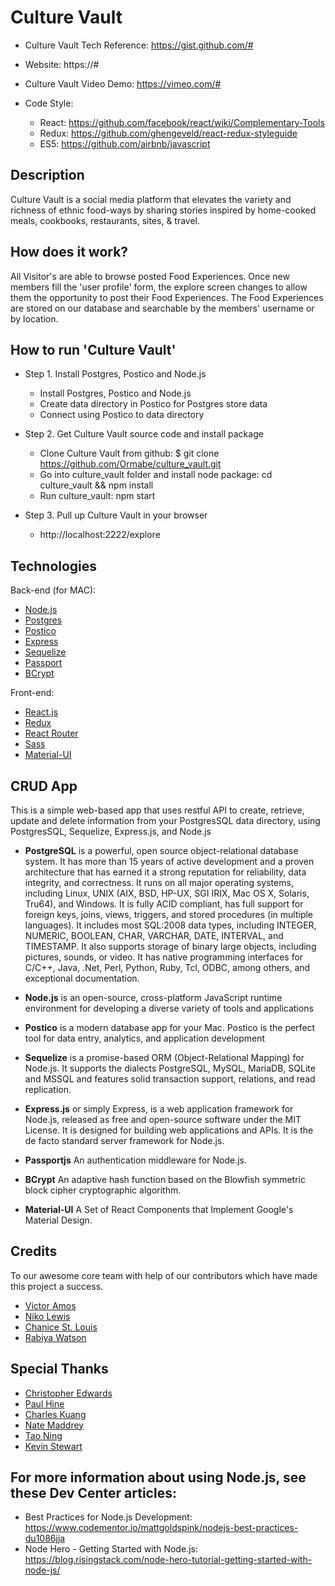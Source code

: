 # Culture Vault

* Culture Vault Tech Reference: https://gist.github.com/#

* Website: https://#

* Culture Vault Video Demo: https://vimeo.com/#

* Code Style:

    - React: https://github.com/facebook/react/wiki/Complementary-Tools
    - Redux: https://github.com/ghengeveld/react-redux-styleguide
    - ES5: https://github.com/airbnb/javascript

## Description

Culture Vault is a social media platform that elevates the variety and richness of ethnic food-ways by sharing stories inspired by home-cooked meals, cookbooks, restaurants, sites, & travel.

## How does it work?

All Visitor's are able to browse posted Food Experiences.
Once new members fill the 'user profile' form, the explore screen changes to allow them the opportunity to post their Food Experiences.
The Food Experiences are stored on our database and searchable by the members' username or by location.

## How to run 'Culture Vault'

* Step 1. Install Postgres, Postico and Node.js

    - Install Postgres, Postico and Node.js
    - Create data directory in Postico for Postgres store data
    - Connect using Postico to data directory

* Step 2. Get Culture Vault source code and install package

    - Clone Culture Vault from github: $ git clone https://github.com/Ormabe/culture_vault.git
    - Go into culture_vault folder and install node package: cd culture_vault && npm install
    - Run culture_vault: npm start

* Step 3. Pull up Culture Vault in your browser

    - http://localhost:2222/explore

## Technologies

Back-end (for MAC):

* [Node.js](https://nodejs.org/en/)
* [Postgres](https://postgresapp.com/)
* [Postico](https://eggerapps.at/postico/)
* [Express](http://expressjs.com/)
* [Sequelize](http://docs.sequelizejs.com/en/v3/)
* [Passport](http://passportjs.org)
* [BCrypt](https://github.com/shaneGirish/bcrypt-nodejs)


Front-end:

* [React.js](https://facebook.github.io/react/)
* [Redux](http://redux.js.org/)
* [React Router](https://www.npmjs.com/package/react-router)
* [Sass](http://sass-lang.com/guide)
* [Material-UI](http://www.material-ui.com/#/)

## CRUD App

This is a simple web-based app that uses restful API to create, retrieve, update and delete information from your PostgresSQL data directory, using PostgresSQL, Sequelize, Express.js, and Node.js

- **PostgreSQL** is a powerful, open source object-relational database system. It has more than 15 years of active development and a proven architecture that has earned it a strong reputation for reliability, data integrity, and correctness. It runs on all major operating systems, including Linux, UNIX (AIX, BSD, HP-UX, SGI IRIX, Mac OS X, Solaris, Tru64), and Windows. It is fully ACID compliant, has full support for foreign keys, joins, views, triggers, and stored procedures (in multiple languages). It includes most SQL:2008 data types, including INTEGER, NUMERIC, BOOLEAN, CHAR, VARCHAR, DATE, INTERVAL, and TIMESTAMP. It also supports storage of binary large objects, including pictures, sounds, or video. It has native programming interfaces for C/C++, Java, .Net, Perl, Python, Ruby, Tcl, ODBC, among others, and exceptional documentation.

- **Node.js** is an open-source, cross-platform JavaScript runtime environment for developing a diverse variety of tools and applications

- **Postico** is a modern database app for your Mac. Postico is the perfect tool for data entry, analytics, and application development

- **Sequelize** is a promise-based ORM (Object-Relational Mapping) for Node.js. It supports the dialects PostgreSQL, MySQL, MariaDB, SQLite and MSSQL and features solid transaction support, relations, and read replication.

- **Express.js** or simply Express, is a web application framework for Node.js, released as free and open-source software under the MIT License. It is designed for building web applications and APIs. It is the de facto standard server framework for Node.js.

- **Passportjs** An authentication middleware for Node.js.

- **BCrypt** An adaptive hash function based on the Blowfish symmetric block cipher cryptographic algorithm.

- **Material-UI** A Set of React Components that Implement Google's Material Design.

## Credits

To our awesome core team with help of our contributors which have made this project a success.

* [Victor Amos](https://github.com/victoramosjr)
* [Niko Lewis](https://github.com/NikoLewis)
* [Chanice St. Louis](https://github.com/ChaniceStl)
* [Rabiya Watson](https://github.com/Ormabe)

## Special Thanks

* [Christopher Edwards](https://www.linkedin.com/in/christophertayloredwards)
* [Paul Hine](https://www.linkedin.com/in/mrhpaul)
* [Charles Kuang](https://www.linkedin.com/in/charleskuang)
* [Nate Maddrey](http://www.natemaddrey.com/)
* [Tao Ning](https://www.linkedin.com/in/tao-ning)
* [Kevin Stewart](https://www.linkedin.com/in/stewartkevin)

## For more information about using Node.js, see these Dev Center articles:

* Best Practices for Node.js Development: https://www.codementor.io/mattgoldspink/nodejs-best-practices-du1086jja
* Node Hero - Getting Started with Node.js: https://blog.risingstack.com/node-hero-tutorial-getting-started-with-node-js/

